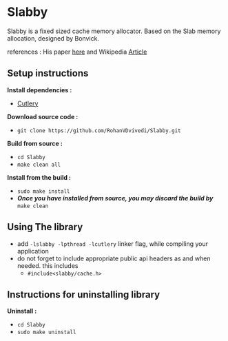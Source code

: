 # Slabby
Slabby is a fixed sized cache memory allocator.
Based on the Slab memory allocation, designed by Bonvick.

references : His paper [here](https://pdfs.semanticscholar.org/1acc/3a14da69dd240f2fbc11d00e09610263bdbd.pdf?_ga=2.249523655.1104392717.1591767251-111770065.1590953620) and Wikipedia [Article](https://en.wikipedia.org/wiki/Slab_allocation)

## Setup instructions
**Install dependencies :**
 * [Cutlery](https://github.com/RohanVDvivedi/Cutlery)

**Download source code :**
 * `git clone https://github.com/RohanVDvivedi/Slabby.git`

**Build from source :**
 * `cd Slabby`
 * `make clean all`

**Install from the build :**
 * `sudo make install`
 * ***Once you have installed from source, you may discard the build by*** `make clean`

## Using The library
 * add `-lslabby -lpthread -lcutlery` linker flag, while compiling your application
 * do not forget to include appropriate public api headers as and when needed. this includes
   * `#include<slabby/cache.h>`

## Instructions for uninstalling library

**Uninstall :**
 * `cd Slabby`
 * `sudo make uninstall`
